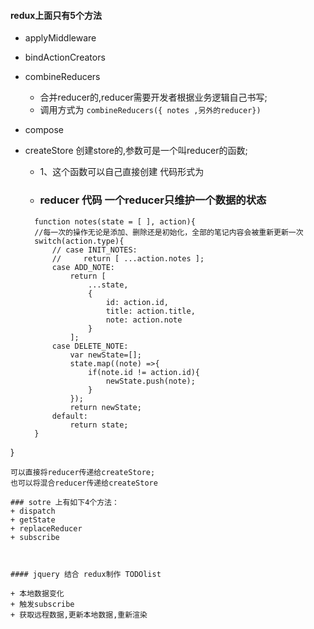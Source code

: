 #### redux上面只有5个方法
+ applyMiddleware
+ bindActionCreators
+ combineReducers
    + 合并reducer的,reducer需要开发者根据业务逻辑自己书写;
    + 调用方式为 
    ```combineReducers({ notes ,另外的reducer})```

+ compose
+ createStore
  创建store的,参数可是一个叫reducer的函数;
  - 1、这个函数可以自己直接创建 代码形式为
  - ### reducer 代码 一个reducer只维护一个数据的状态
  ```
    function notes(state = [ ], action){
    //每一次的操作无论是添加、删除还是初始化，全部的笔记内容会被重新更新一次
    switch(action.type){
        // case INIT_NOTES:
        //     return [ ...action.notes ];
        case ADD_NOTE:
            return [
                ...state,
                {
                    id: action.id,
                    title: action.title,
                    note: action.note
                }
            ];
        case DELETE_NOTE:
            var newState=[];
            state.map((note) =>{
                if(note.id != action.id){
                    newState.push(note);
                }
            });
            return newState;
        default:
            return state;
    }
}
  ```
  可以直接将reducer传递给createStore;
  也可以将混合reducer传递给createStore

### sotre 上有如下4个方法：
+ dispatch
+ getState
+ replaceReducer
+ subscribe



#### jquery 结合 redux制作 TODOlist

+ 本地数据变化 
+ 触发subscribe 
+ 获取远程数据,更新本地数据,重新渲染

